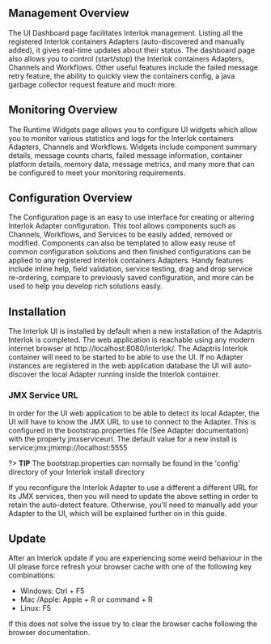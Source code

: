 ## Management Overview ##

The UI Dashboard page facilitates Interlok management. Listing all the registered Interlok containers Adapters (auto-discovered and manually added), it gives real-time updates about their status. The dashboard page also allows you to control (start/stop) the Interlok containers Adapters, Channels and Workflows. Other useful features include the failed message retry feature, the ability to quickly view the containers config, a java garbage collector request feature and much more.

## Monitoring Overview ##

The Runtime Widgets page allows you to configure UI widgets which allow you to monitor various statistics and logs for the Interlok containers Adapters, Channels and Workflows. Widgets include component summary details, message counts charts, failed message information, container platform details, memory data, message metrics, and many more that can be configured to meet your monitoring requirements.

## Configuration Overview ##

The Configuration page is an easy to use interface for creating or altering Interlok Adapter configuration. This tool allows components such as Channels, Workflows, and Services to be easily added, removed or modified. Components can also be templated to allow easy reuse of common configuration solutions and then finished configurations can be applied to any registered Interlok containers Adapters. Handy features include inline help, field validation, service testing, drag and drop service re-ordering, compare to previously saved configuration, and more can be used to help you develop rich solutions easily.

## Installation ##

The Interlok UI is installed by default when a new installation of the Adaptris Interlok is completed. The web application is reachable using any modern internet browser at http://localhost:8080/interlok/. The Adaptris Interlok container will need to be started to be able to use the UI. If no Adapter instances are registered in the web application database the UI will auto-discover the local Adapter running inside the Interlok container.


### JMX Service URL ###

In order for the UI web application to be able to detect its local Adapter, the UI will have to know the JMX URL to use to connect to the Adapter. This is configured in the bootstrap.properties file (See Adapter documentation) with the property jmxserviceurl. The default value for a new install is service:jmx:jmxmp://localhost:5555

?> **TIP** The bootstrap.properties can normally be found in the 'config' directory of your Interlok install directory

If you reconfigure the Interlok Adapter to use a different a different URL for its JMX services, then you will need to update the above setting in order to retain the auto-detect feature. Otherwise, you'll need to manually add your Adapter to the UI, which will be explained further on in this guide.

## Update ##

After an Interlok update if you are experiencing some weird behaviour in the UI please force refresh your browser cache with one of the following key combinations:

- Windows: Ctrl + F5
- Mac	/Apple: Apple + R or command + R
- Linux: F5

If this does not solve the issue try to clear the browser cache following the browser documentation.
